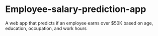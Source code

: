 # Employee-salary-prediction-app
A web app that predicts if an employee earns over $50K based on age, education, occupation, and work hours

